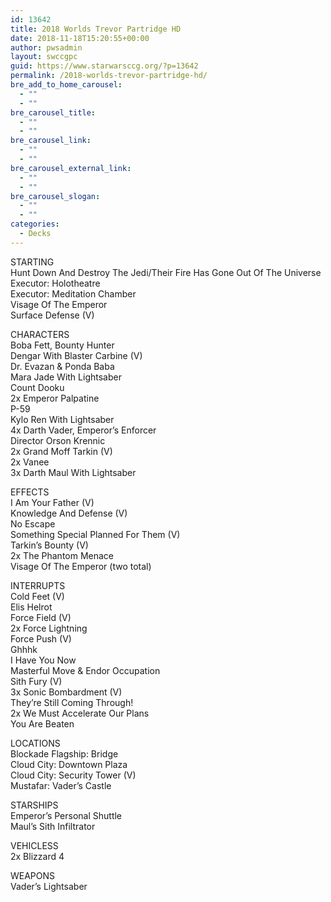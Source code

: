 ```yaml
---
id: 13642
title: 2018 Worlds Trevor Partridge HD
date: 2018-11-18T15:20:55+00:00
author: pwsadmin
layout: swccgpc
guid: https://www.starwarsccg.org/?p=13642
permalink: /2018-worlds-trevor-partridge-hd/
bre_add_to_home_carousel:
  - ""
  - ""
bre_carousel_title:
  - ""
  - ""
bre_carousel_link:
  - ""
  - ""
bre_carousel_external_link:
  - ""
  - ""
bre_carousel_slogan:
  - ""
  - ""
categories:
  - Decks
---
```

STARTING  
Hunt Down And Destroy The Jedi/Their Fire Has Gone Out Of The Universe  
Executor: Holotheatre  
Executor: Meditation Chamber  
Visage Of The Emperor  
Surface Defense (V)

CHARACTERS  
Boba Fett, Bounty Hunter  
Dengar With Blaster Carbine (V)  
Dr. Evazan & Ponda Baba  
Mara Jade With Lightsaber  
Count Dooku  
2x Emperor Palpatine  
P-59  
Kylo Ren With Lightsaber  
4x Darth Vader, Emperor&#8217;s Enforcer  
Director Orson Krennic  
2x Grand Moff Tarkin (V)  
2x Vanee  
3x Darth Maul With Lightsaber

EFFECTS  
I Am Your Father (V)  
Knowledge And Defense (V)  
No Escape  
Something Special Planned For Them (V)  
Tarkin&#8217;s Bounty (V)  
2x The Phantom Menace  
Visage Of The Emperor (two total)

INTERRUPTS  
Cold Feet (V)  
Elis Helrot  
Force Field (V)  
2x Force Lightning  
Force Push (V)  
Ghhhk  
I Have You Now  
Masterful Move & Endor Occupation  
Sith Fury (V)  
3x Sonic Bombardment (V)  
They&#8217;re Still Coming Through!  
2x We Must Accelerate Our Plans  
You Are Beaten

LOCATIONS  
Blockade Flagship: Bridge  
Cloud City: Downtown Plaza  
Cloud City: Security Tower (V)  
Mustafar: Vader&#8217;s Castle

STARSHIPS  
Emperor&#8217;s Personal Shuttle  
Maul&#8217;s Sith Infiltrator

VEHICLESS  
2x Blizzard 4

WEAPONS  
Vader&#8217;s Lightsaber
